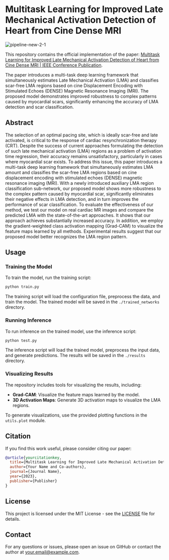 # Multitask Learning for Improved Late Mechanical Activation Detection of Heart from Cine Dense MRI
![pipeline-new-2-1](https://github.com/user-attachments/assets/24e3b110-cda2-4d61-8245-6ae6358e0b49)

This repository contains the official implementation of the paper: [Multitask Learning for Improved Late Mechanical Activation Detection of Heart from Cine Dense MRI | IEEE Conference Publication](https://ieeexplore.ieee.org/document/10230782/figures#figures). 

The paper introduces a multi-task deep learning framework that simultaneously estimates Late Mechanical Activation (LMA) and classifies scar-free LMA regions based on cine Displacement Encoding with Stimulated Echoes (DENSE) Magnetic Resonance Imaging (MRI). The proposed model demonstrates improved robustness to complex patterns caused by myocardial scars, significantly enhancing the accuracy of LMA detection and scar classification.

## Abstract

The selection of an optimal pacing site, which is ideally scar-free and late activated, is critical to the response of cardiac resynchronization therapy (CRT). Despite the success of current approaches formulating the detection of such late mechanical activation (LMA) regions as a problem of activation time regression, their accuracy remains unsatisfactory, particularly in cases where myocardial scar exists. To address this issue, this paper introduces a multi-task deep learning framework that simultaneously estimates LMA amount and classifies the scar-free LMA regions based on cine displacement encoding with stimulated echoes (DENSE) magnetic resonance imaging (MRI). With a newly introduced auxiliary LMA region classification sub-network, our proposed model shows more robustness to the complex pattern caused by myocardial scar, significantly eliminates their negative effects in LMA detection, and in turn improves the performance of scar classification. To evaluate the effectiveness of our method, we test our model on real cardiac MR images and compare the predicted LMA with the state-of-the-art approaches. It shows that our approach achieves substantially increased accuracy. In addition, we employ the gradient-weighted class activation mapping (Grad-CAM) to visualize the feature maps learned by all methods. Experimental results suggest that our proposed model better recognizes the LMA region pattern.

## Usage

### Training the Model

To train the model, run the training script:

```bash
python train.py
```

The training script will load the configuration file, preprocess the data, and train the model. The trained model will be saved in the `./trained_networks` directory.

### Running Inference

To run inference on the trained model, use the inference script:

```bash
python test.py
```

The inference script will load the trained model, preprocess the input data, and generate predictions. The results will be saved in the `./results` directory.

### Visualizing Results

The repository includes tools for visualizing the results, including:

- **Grad-CAM**: Visualize the feature maps learned by the model.
- **3D Activation Maps**: Generate 3D activation maps to visualize the LMA regions.

To generate visualizations, use the provided plotting functions in the `utils.plot` module.


## Citation

If you find this work useful, please consider citing our paper:

```bibtex
@article{yourcitationkey,
  title={Multitask Learning for Improved Late Mechanical Activation Detection of Heart from Cine Dense MRI},
  author={Your Name and Co-authors},
  journal={Journal Name},
  year={2023},
  publisher={Publisher}
}
```

## License

This project is licensed under the MIT License - see the [LICENSE](LICENSE) file for details.

## Contact

For any questions or issues, please open an issue on GitHub or contact the author at [your.email@example.com](mailto:your.email@example.com).
